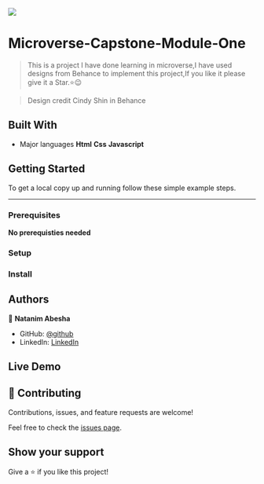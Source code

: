 ![](https://img.shields.io/badge/Microverse-blueviolet)

# Microverse-Capstone-Module-One

> This is a project I have done learning in microverse,I have used designs from Behance to implement this project,If you like it please give it a Star.⭐️:wink:

>Design credit Cindy Shin in Behance

## Built With

- Major languages
**Html**
**Css**
**Javascript**




## Getting Started


To get a local copy up and running follow these simple example steps.
****

### Prerequisites
**No prerequisties needed**

### Setup



### Install


## Authors

👤 **Natanim Abesha**

- GitHub: [@github](https://https://github.com/NatanimA)
- LinkedIn: [LinkedIn](https://linkedin.com/in/natanim-abesha-04a39823a)

## Live Demo



## 🤝 Contributing

Contributions, issues, and feature requests are welcome!

Feel free to check the [issues page](../../issues/).

## Show your support

Give a ⭐️ if you like this project!


